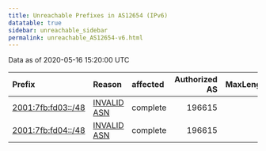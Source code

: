 ```yaml
---
title: Unreachable Prefixes in AS12654 (IPv6)
datatable: true
sidebar: unreachable_sidebar
permalink: unreachable_AS12654-v6.html
---
```


Data as of 2020-05-16 15:20:00 UTC


<div class="datatable-begin"></div>

| Prefix                                                         | Reason                                                                                                    | affected   |   Authorized AS |   MaxLength | Anchor                                         |   unreachable /48s |
|:---------------------------------------------------------------|:----------------------------------------------------------------------------------------------------------|:-----------|----------------:|------------:|:-----------------------------------------------|-------------------:|
| [2001:7fb:fd03::/48](https://stat.ripe.net/2001:7fb:fd03::/48) | [INVALID ASN](https://rpki-validator.ripe.net/announcement-preview?asn=AS12654&prefix=2001:7fb:fd03::/48) | complete   |          196615 |          48 | [RIPE](unreachable_RIPE_NCC_RPKI_Root-v6.html) |                  1 |
| [2001:7fb:fd04::/48](https://stat.ripe.net/2001:7fb:fd04::/48) | [INVALID ASN](https://rpki-validator.ripe.net/announcement-preview?asn=AS12654&prefix=2001:7fb:fd04::/48) | complete   |          196615 |          48 | [RIPE](unreachable_RIPE_NCC_RPKI_Root-v6.html) |                  1 |

<div class="datatable-end"></div>